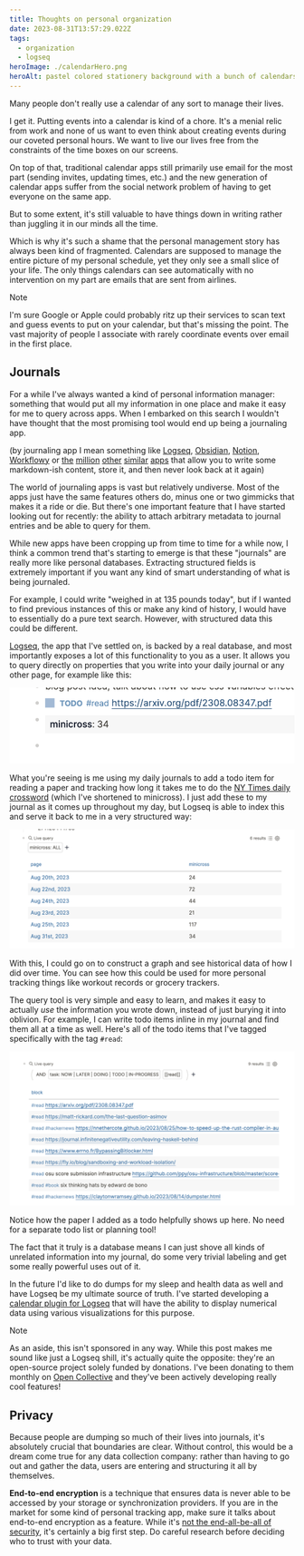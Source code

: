 ```yaml
---
title: Thoughts on personal organization
date: 2023-08-31T13:57:29.022Z
tags:
  - organization
  - logseq
heroImage: ./calendarHero.png
heroAlt: pastel colored stationery background with a bunch of calendars and personal organization tools in a crayon drawing style
---
```


Many people don't really use a calendar of any sort to manage their lives.

I get it. Putting events into a calendar is kind of a chore. It's a menial relic
from work and none of us want to even think about creating events during our
coveted personal hours. We want to live our lives free from the constraints of
the time boxes on our screens.

On top of that, traditional calendar apps still primarily use email for the most
part (sending invites, updating times, etc.) and the new generation of calendar
apps suffer from the social network problem of having to get everyone on the
same app.

But to some extent, it's still valuable to have things down in writing rather
than juggling it in our minds all the time.

Which is why it's such a shame that the personal management story has always
been kind of fragmented. Calendars are supposed to manage the entire picture of
my personal schedule, yet they only see a small slice of your life. The only
things calendars can see automatically with no intervention on my part are
emails that are sent from airlines.

> [!NOTE]
> I'm sure Google or Apple could probably ritz up their services to scan text
> and guess events to put on your calendar, but that's missing the point. The vast
> majority of people I associate with rarely coordinate events over email in the
> first place.

## Journals

For a while I've always wanted a kind of personal information manager: something
that would put all my information in one place and make it easy for me to query
across apps. When I embarked on this search I wouldn't have thought that the
most promising tool would end up being a journaling app.

(by journaling app I mean something like [Logseq], [Obsidian], [Notion],
[Workflowy] or [the][roam] [million][joplin] [other][craft]
[similar][stdnotes] [apps][bear] that allow you to write some markdown-ish
content, store it, and then never look back at it again)

[logseq]: https://logseq.com
[obsidian]: https://obsidian.md/
[notion]: https://www.notion.so/
[workflowy]: https://workflowy.com/
[roam]: https://roamresearch.com/
[joplin]: https://joplinapp.org/
[craft]: https://www.craft.do/
[stdnotes]: https://standardnotes.com/
[bear]: https://bear.app/

The world of journaling apps is vast but relatively undiverse. Most of the apps
just have the same features others do, minus one or two gimmicks that makes it a
ride or die. But there's one important feature that I have started looking out
for recently: the ability to attach arbitrary metadata to journal entries and be
able to query for them.

While new apps have been cropping up from time to time for a while now, I think
a common trend that's starting to emerge is that these "journals" are really
more like personal databases. Extracting structured fields is extremely
important if you want any kind of smart understanding of what is being
journaled.

For example, I could write "weighed in at 135 pounds today", but if I wanted to
find previous instances of this or make any kind of history, I would have to
essentially do a pure text search. However, with structured data this could be
different.

[Logseq], the app that I've settled on, is backed by a real database, and most
importantly exposes a lot of this functionality to you as a user. It allows you
to query directly on properties that you write into your daily journal or any
other page, for example like this:

![recording some property in logseq](./minicross.png)

What you're seeing is me using my daily journals to add a todo item for reading
a paper and tracking how long it takes me to do the [NY Times daily
crossword][minicross] (which I've shortened to minicross). I just add these to
my journal as it comes up throughout my day, but Logseq is able to index this
and serve it back to me in a very structured way:

[datascript]: https://github.com/tonsky/datascript
[minicross]: https://www.nytimes.com/crosswords/game/mini

![performing a query in logseq](./logseqQuery.png)

With this, I could go on to construct a graph and see historical data of how I
did over time. You can see how this could be used for more personal tracking
things like workout records or grocery trackers.

The query tool is very simple and easy to learn, and makes it easy to actually
_use_ the information you wrote down, instead of just burying it into oblivion.
For example, I can write todo items inline in my journal and find them all at a
time as well. Here's all of the todo items that I've tagged specifically with
the tag `#read`:

![reading list in logseq](./readingList.png)

Notice how the paper I added as a todo helpfully shows up here. No need for a
separate todo list or planning tool!

The fact that it truly is a database means I can just shove all kinds of
unrelated information into my journal, do some very trivial labeling and get
some really powerful uses out of it.

In the future I'd like to do dumps for my sleep and health data as well
and have Logseq be my ultimate source of truth. I've started developing a
[calendar plugin for Logseq][2] that will have the ability to display numerical
data using various visualizations for this purpose.

[2]: https://git.mzhang.io/michael/logseq-calendar

> [!NOTE]
> As an aside, this isn't sponsored in any way. While this post makes me sound
> like just a Logseq shill, it's actually quite the opposite: they're an
> open-source project solely funded by donations. I've been donating to them
> monthly on [Open Collective] and they've been actively developing really cool
> features!

[open collective]: https://opencollective.com/logseq

## Privacy

Because people are dumping so much of their lives into journals, it's absolutely
crucial that boundaries are clear. Without control, this would be a dream come
true for any data collection company: rather than having to go out and gather
the data, users are entering and structuring it all by themselves.

**End-to-end encryption** is a technique that ensures data is never able to be
accessed by your storage or synchronization providers. If you are in the market
for some kind of personal tracking app, make sure it talks about end-to-end
encryption as a feature. While it's [not the end-all-be-all of security][1],
it's certainly a big first step. Do careful research before deciding who to
trust with your data.

[1]: /posts/2021-10-31-e2e-encryption-useless-without-client-freedom
